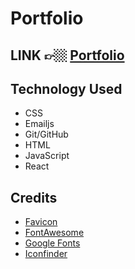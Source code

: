 # Portfolio

## LINK 👉🏼 [Portfolio](https://jessica-kim-portfolio.netlify.app/)

<!-- ## Background & Description


## Screenshots of the App 📸
-->

## Technology Used
  - CSS
  - Emailjs
  - Git/GitHub
  - HTML
  - JavaScript
  - React

## Credits
- [Favicon](https://favicon.io/)
- [FontAwesome](https://fontawesome.com/)
- [Google Fonts](https://fonts.google.com/)
- [Iconfinder](https://www.iconfinder.com/)

<!-- ## Icebox Items 🧊
  - [ ] Add a toggle to switch from dark mode to light mode -->
